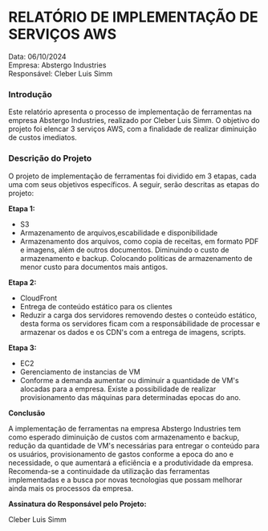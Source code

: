 # RELATÓRIO DE IMPLEMENTAÇÃO DE SERVIÇOS AWS

Data: 06/10/2024   
Empresa: Abstergo Industries   
Responsável: Cleber Luis Simm   


### Introdução

Este relatório apresenta o processo de implementação de ferramentas na empresa Abstergo Industries, realizado por Cleber Luis Simm. O objetivo do projeto foi elencar 3 serviços AWS, com a finalidade de realizar diminuição de custos imediatos.


### Descrição do Projeto   

O projeto de implementação de ferramentas foi dividido em 3 etapas, cada uma com seus objetivos específicos. A seguir, serão descritas as etapas do projeto:

**Etapa 1:**   

 - S3
 - Armazenamento de arquivos,escabilidade e disponibilidade
 - Armazenamento dos arquivos, como copia de receitas, em formato PDF e imagens, além de outros documentos. Diminuindo o custo de armazenamento e backup. Colocando politicas de armazenamento de menor custo para documentos mais antigos.   

**Etapa 2:**   

 - CloudFront  
 - Entrega de conteúdo estático para os clientes   
 - Reduzir a carga dos servidores removendo destes o conteúdo estático, desta forma os servidores ficam com a responsábilidade de processar e armazenar os dados e os CDN's com a entrega de imagens, scripts.


**Etapa 3:**   

 - EC2  
 - Gerenciamento de instancias de VM   
 - Conforme a demanda aumentar ou diminuir a quantidade de VM's alocadas para a empresa. Existe a possibilidade de realizar provisionamento das máquinas para determinadas epocas do ano.

**Conclusão**   

A implementação de ferramentas na empresa Abstergo Industries tem como esperado diminuição de custos com armazenamento e backup, redução da quantidade de VM's necessárias para entregar o conteúdo para os usuários, provisionamento de gastos conforme a epoca do ano e necessidade, o que aumentará a eficiência e a produtividade da empresa. Recomenda-se a continuidade da utilização das ferramentas implementadas e a busca por novas tecnologias que possam melhorar ainda mais os processos da empresa.

**Assinatura do Responsável pelo Projeto:**

Cleber Luis Simm
